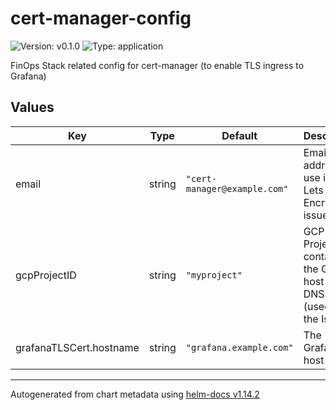 # cert-manager-config

![Version: v0.1.0](https://img.shields.io/badge/Version-v0.1.0-informational?style=flat-square) ![Type: application](https://img.shields.io/badge/Type-application-informational?style=flat-square)

FinOps Stack related config for cert-manager (to enable TLS ingress to Grafana)

## Values

| Key | Type | Default | Description |
|-----|------|---------|-------------|
| email | string | `"cert-manager@example.com"` | Email addrss to use in the Lets Encrypt issuer CR |
| gcpProjectID | string | `"myproject"` | GCP Project ID containing the Grafana host as a DNS record (used by the Issuer) |
| grafanaTLSCert.hostname | string | `"grafana.example.com"` | The Grafana host name |

----------------------------------------------
Autogenerated from chart metadata using [helm-docs v1.14.2](https://github.com/norwoodj/helm-docs/releases/v1.14.2)
